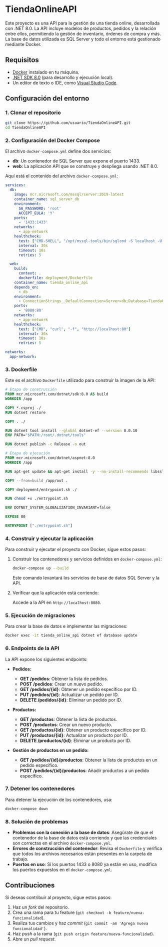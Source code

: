 # TiendaOnlineAPI

Este proyecto es una API para la gestión de una tienda online, desarrollada con .NET 8.0. La API incluye modelos de productos, pedidos y la relación entre ellos, permitiendo la gestión de inventario, órdenes de compra y más. La base de datos utilizada es SQL Server y todo el entorno está gestionado mediante Docker.

## Requisitos

- [Docker](https://www.docker.com/get-started) instalado en tu máquina.
- [.NET SDK 8.0](https://dotnet.microsoft.com/download/dotnet/8.0) (para desarrollo y ejecución local).
- Un editor de texto o IDE, como [Visual Studio Code](https://code.visualstudio.com/).

## Configuración del entorno

### 1. Clonar el repositorio

```bash
git clone https://github.com/usuario/TiendaOnlineAPI.git
cd TiendaOnlineAPI
```

### 2. Configuración del Docker Compose

El archivo `docker-compose.yml` define dos servicios:

- **db**: Un contenedor de SQL Server que expone el puerto 1433.
- **web**: La aplicación API que se construye y despliega usando .NET 8.0.

Aquí está el contenido del archivo `docker-compose.yml`:

```yaml
services:
  db:
    image: mcr.microsoft.com/mssql/server:2019-latest
    container_name: sql_server_db
    environment:
      SA_PASSWORD: 'root'
      ACCEPT_EULA: 'Y'
    ports:
      - '1433:1433'
    networks:
      - app-network
    healthcheck:
      test: ["CMD-SHELL", "/opt/mssql-tools/bin/sqlcmd -S localhost -U sa -P 'root' -Q 'SELECT 1'"]
      interval: 30s
      timeout: 10s
      retries: 5

  web:
    build:
      context: .
      dockerfile: deployment/Dockerfile
    container_name: tienda_online_api
    depends_on:
      - db
    environment:
      - ConnectionStrings__DefaultConnection=Server=db;Database=TiendaOnlineDB;User Id=sa;Password=root
    ports:
      - '8080:80'
    networks:
      - app-network
    healthcheck:
      test: ["CMD", "curl", "-f", "http://localhost:80"]
      interval: 30s
      timeout: 10s
      retries: 5

networks:
  app-network:
```

### 3. Dockerfile

Este es el archivo `Dockerfile` utilizado para construir la imagen de la API:

```dockerfile
# Etapa de construcción
FROM mcr.microsoft.com/dotnet/sdk:8.0 AS build
WORKDIR /app

COPY *.csproj ./
RUN dotnet restore

COPY . ./

RUN dotnet tool install --global dotnet-ef --version 8.0.10
ENV PATH="$PATH:/root/.dotnet/tools"

RUN dotnet publish -c Release -o out

# Etapa de ejecución
FROM mcr.microsoft.com/dotnet/aspnet:8.0
WORKDIR /app

RUN apt-get update && apt-get install -y --no-install-recommends libssl-dev libsqlite3-dev && rm -rf /var/lib/apt/lists/*

COPY --from=build /app/out .

COPY deployment/entrypoint.sh ./

RUN chmod +x ./entrypoint.sh

ENV DOTNET_SYSTEM_GLOBALIZATION_INVARIANT=false

EXPOSE 80

ENTRYPOINT ["./entrypoint.sh"]
```

### 4. Construir y ejecutar la aplicación

Para construir y ejecutar el proyecto con Docker, sigue estos pasos:

1. Construir los contenedores y servicios definidos en `docker-compose.yml`:

   ```bash
   docker-compose up --build
   ```

   Este comando levantará los servicios de base de datos SQL Server y la API.

2. Verificar que la aplicación está corriendo:

   Accede a la API en `http://localhost:8080`.

### 5. Ejecución de migraciones

Para crear la base de datos e implementar las migraciones:

```bash
docker exec -it tienda_online_api dotnet ef database update
```

### 6. Endpoints de la API

La API expone los siguientes endpoints:

- **Pedidos:**
  - **GET /pedidos**: Obtener la lista de pedidos.
  - **POST /pedidos**: Crear un nuevo pedido.
  - **GET /pedidos/{id}**: Obtener un pedido específico por ID.
  - **PUT /pedidos/{id}**: Actualizar un pedido por ID.
  - **DELETE /pedidos/{id}**: Eliminar un pedido por ID.

- **Productos:**
  - **GET /productos**: Obtener la lista de productos.
  - **POST /productos**: Crear un nuevo producto.
  - **GET /productos/{id}**: Obtener un producto específico por ID.
  - **PUT /productos/{id}**: Actualizar un producto por ID.
  - **DELETE /productos/{id}**: Eliminar un producto por ID.

- **Gestión de productos en un pedido:**
  - **GET /pedidos/{id}/productos**: Obtener la lista de productos en un pedido específico.
  - **POST /pedidos/{id}/productos**: Añadir productos a un pedido específico.

### 7. Detener los contenedores

Para detener la ejecución de los contenedores, usa:

```bash
docker-compose down
```

### 8. Solución de problemas

- **Problemas con la conexión a la base de datos**: Asegúrate de que el contenedor de la base de datos está corriendo y que las credenciales son correctas en el archivo `docker-compose.yml`.
- **Errores de construcción del contenedor**: Revisa el `Dockerfile` y verifica que todos los archivos necesarios están presentes en la carpeta de trabajo.
- **Puertos en uso**: Si los puertos 1433 o 8080 ya están en uso, modifica los puertos expuestos en el `docker-compose.yml`.

## Contribuciones

Si deseas contribuir al proyecto, sigue estos pasos:

1. Haz un _fork_ del repositorio.
2. Crea una rama para tu feature (`git checkout -b feature/nueva-funcionalidad`).
3. Realiza tus cambios y haz _commit_ (`git commit -am 'Agrega nueva funcionalidad'`).
4. Haz _push_ a la rama (`git push origin feature/nueva-funcionalidad`).
5. Abre un _pull request_.

